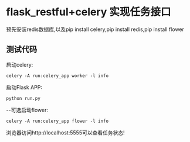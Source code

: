 # flask_restful+celery 实现任务接口
预先安装redis数据库,以及pip install celery,pip install redis,pip install flower
## 测试代码
启动celery:   
```
celery -A run:celery_app worker -l info
```
启动Flask APP:   
```
python run.py
```
--可选启动flower: 
```  
celery -A run:celery_app flower -l info 
```
浏览器访问http://localhost:5555可以查看任务状态!

